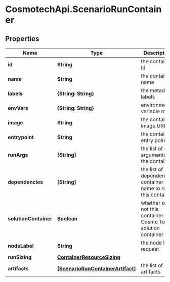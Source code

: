 # CosmotechApi.ScenarioRunContainer

## Properties

Name | Type | Description | Notes
------------ | ------------- | ------------- | -------------
**id** | **String** | the container Id | [optional] [readonly] 
**name** | **String** | the container name | 
**labels** | **{String: String}** | the metadata labels | [optional] 
**envVars** | **{String: String}** | environment variable map | [optional] 
**image** | **String** | the container image URI | 
**entrypoint** | **String** | the container entry point | [optional] 
**runArgs** | **[String]** | the list of run arguments for the container | [optional] 
**dependencies** | **[String]** | the list of dependencies container name to run this container | [optional] 
**solutionContainer** | **Boolean** | whether or not this container is a Cosmo Tech solution container | [optional] [readonly] 
**nodeLabel** | **String** | the node label request | [optional] 
**runSizing** | [**ContainerResourceSizing**](ContainerResourceSizing.md) |  | [optional] 
**artifacts** | [**[ScenarioRunContainerArtifact]**](ScenarioRunContainerArtifact.md) | the list of artifacts | [optional] 



